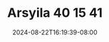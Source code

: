 --- 
title: "Arsyila  40 15 41"
description: "streaming  video bokep Arsyila  40 15 41 terbaru full vidio new"
date: 2024-08-22T16:19:39-08:00
file_code: "t8bf2dno1ai3"
draft: false
cover: "gnf01ux8l6e1x8i9.jpg"
tags: ["Arsyila", "bokep-indo", "bokep-viral", "bokep-ig"]
length: 3600
fld_id: "1483160"
foldername: "arsyila"
categories: ["arsyila"]
views: 0
---